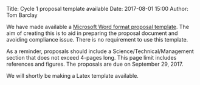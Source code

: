Title: Cycle 1 proposal template available
Date: 2017-08-01 15:00
Author: Tom Barclay

We have made available a [Microsoft Word format proposal template](proposing-investigations.html#proposal-templates). The aim of creating this is to aid in preparing the proposal document and avoiding compliance issue. There is no requirement to use this template.

As a reminder, proposals should include a Science/Technical/Management section that does not exceed 4-pages long. This page limit includes references and figures. The proposals are due on September 29, 2017.

We will shortly be making a Latex template available.